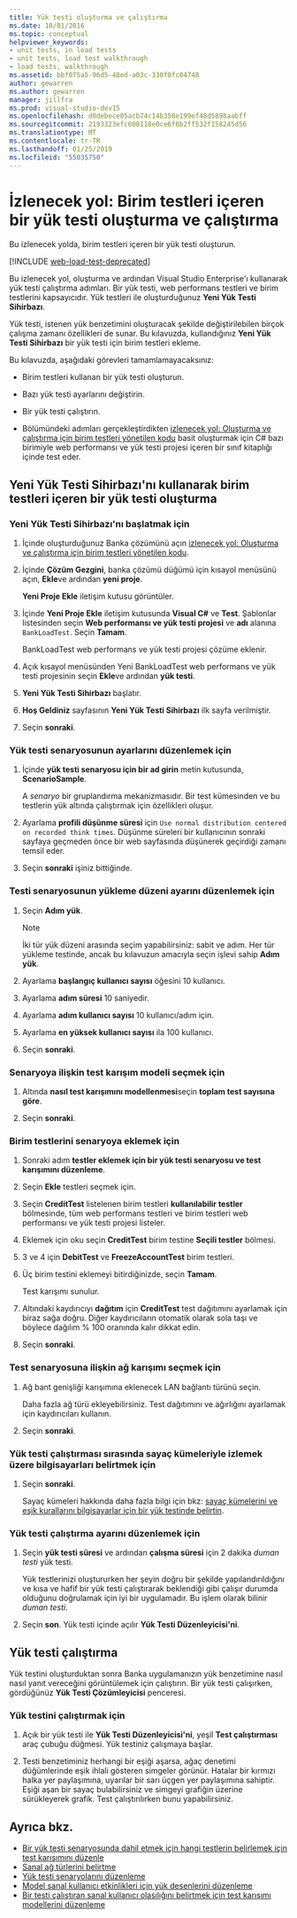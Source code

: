 ```yaml
---
title: Yük testi oluşturma ve çalıştırma
ms.date: 10/01/2016
ms.topic: conceptual
helpviewer_keywords:
- unit tests, in load tests
- unit tests, load test walkthrough
- load tests, walkthrough
ms.assetid: bbf075a5-96d5-48ed-a03c-330f0fc04748
author: gewarren
ms.author: gewarren
manager: jillfra
ms.prod: visual-studio-dev15
ms.openlocfilehash: d0debece05acb74c14b358e199ef48d5898aabff
ms.sourcegitcommit: 2193323efc608118e0ce6f6b2ff532f158245d56
ms.translationtype: MT
ms.contentlocale: tr-TR
ms.lasthandoff: 01/25/2019
ms.locfileid: "55035750"
---
```

# <a name="walkthrough-create-and-run-a-load-test-that-contains-unit-tests"></a>İzlenecek yol: Birim testleri içeren bir yük testi oluşturma ve çalıştırma

Bu izlenecek yolda, birim testleri içeren bir yük testi oluşturun.

[!INCLUDE [web-load-test-deprecated](includes/web-load-test-deprecated.md)]

Bu izlenecek yol, oluşturma ve ardından Visual Studio Enterprise'ı kullanarak yük testi çalıştırma adımları. Bir yük testi, web performans testleri ve birim testlerini kapsayıcıdır. Yük testleri ile oluşturduğunuz **Yeni Yük Testi Sihirbazı**.

Yük testi, istenen yük benzetimini oluşturacak şekilde değiştirilebilen birçok çalışma zamanı özellikleri de sunar. Bu kılavuzda, kullandığınız **Yeni Yük Testi Sihirbazı** bir yük testi için birim testleri ekleme.

Bu kılavuzda, aşağıdaki görevleri tamamlamayacaksınız:

-   Birim testleri kullanan bir yük testi oluşturun.

-   Bazı yük testi ayarlarını değiştirin.

-   Bir yük testi çalıştırın.

-   Bölümündeki adımları gerçekleştirdikten [izlenecek yol: Oluşturma ve çalıştırma için birim testleri yönetilen kodu](../test/walkthrough-creating-and-running-unit-tests-for-managed-code.md) basit oluşturmak için C# bazı birimiyle web performansı ve yük testi projesi içeren bir sınıf kitaplığı içinde test eder.

## <a name="create-a-load-test-containing-unit-tests-using-the-new-load-test-wizard"></a>Yeni Yük Testi Sihirbazı'nı kullanarak birim testleri içeren bir yük testi oluşturma

### <a name="to-start-the-new-load-test-wizard"></a>Yeni Yük Testi Sihirbazı'nı başlatmak için

1.  İçinde oluşturduğunuz Banka çözümünü açın [izlenecek yol: Oluşturma ve çalıştırma için birim testleri yönetilen kodu](../test/walkthrough-creating-and-running-unit-tests-for-managed-code.md).

2.  İçinde **Çözüm Gezgini**, banka çözümü düğümü için kısayol menüsünü açın, **Ekle**ve ardından **yeni proje**.

     **Yeni Proje Ekle** iletişim kutusu görüntüler.

3.  İçinde **Yeni Proje Ekle** iletişim kutusunda **Visual C#** ve **Test**. Şablonlar listesinden seçin **Web performansı ve yük testi projesi** ve **adı** alanına `BankLoadTest`. Seçin **Tamam**.

     BankLoadTest web performans ve yük testi projesi çözüme eklenir.

4.  Açık kısayol menüsünden Yeni BankLoadTest web performans ve yük testi projesinin seçin **Ekle**ve ardından **yük testi**.

5.  **Yeni Yük Testi Sihirbazı** başlatır.

6.  **Hoş Geldiniz** sayfasının **Yeni Yük Testi Sihirbazı** ilk sayfa verilmiştir.

7.  Seçin **sonraki**.

### <a name="to-edit-settings-for-load-test-scenario"></a>Yük testi senaryosunun ayarlarını düzenlemek için

1.  İçinde **yük testi senaryosu için bir ad girin** metin kutusunda, **ScenarioSample**.

     A *senaryo* bir gruplandırma mekanizmasıdır. Bir test kümesinden ve bu testlerin yük altında çalıştırmak için özellikleri oluşur.

2.  Ayarlama **profili düşünme süresi** için `Use normal distribution centered on recorded think times`. Düşünme süreleri bir kullanıcının sonraki sayfaya geçmeden önce bir web sayfasında düşünerek geçirdiği zamanı temsil eder.

1.  Seçin **sonraki** işiniz bittiğinde.

### <a name="to-edit-load-pattern-setting-for-test-scenario"></a>Testi senaryosunun yükleme düzeni ayarını düzenlemek için

1.  Seçin **Adım yük**.

    > [!NOTE]
    > İki tür yük düzeni arasında seçim yapabilirsiniz: sabit ve adım. Her tür yükleme testinde, ancak bu kılavuzun amacıyla seçin işlevi sahip **Adım yük**.

2.  Ayarlama **başlangıç kullanıcı sayısı** öğesini 10 kullanıcı.

3.  Ayarlama **adım süresi** 10 saniyedir.

4.  Ayarlama **adım kullanıcı sayısı** 10 kullanıcı/adım için.

5.  Ayarlama **en yüksek kullanıcı sayısı** ila 100 kullanıcı.

6.  Seçin **sonraki**.

### <a name="to-select-test-mix-model-for-the-scenario"></a>Senaryoya ilişkin test karışım modeli seçmek için

1.  Altında **nasıl test karışımını modellenmesi**seçin **toplam test sayısına göre**.

2.  Seçin **sonraki**.

### <a name="to-add-unit-tests-to-the-scenario"></a>Birim testlerini senaryoya eklemek için

1.  Sonraki adım **testler eklemek için bir yük testi senaryosu ve test karışımını düzenleme**.

2.  Seçin **Ekle** testleri seçmek için.

3.  Seçin **CreditTest** listelenen birim testleri **kullanılabilir testler** bölmesinde, tüm web performans testleri ve birim testleri web performansı ve yük testi projesi listeler.

4.  Eklemek için oku seçin **CreditTest** birim testine **Seçili testler** bölmesi.

5.  3 ve 4 için **DebitTest** ve **FreezeAccountTest** birim testleri.

6.  Üç birim testini eklemeyi bitirdiğinizde, seçin **Tamam**.

     Test karışımı sunulur.

7.  Altındaki kaydırıcıyı **dağıtım** için **CreditTest** test dağıtımını ayarlamak için biraz sağa doğru. Diğer kaydırıcıların otomatik olarak sola taşı ve böylece dağılım % 100 oranında kalır dikkat edin.

8.  Seçin **sonraki**.

### <a name="to-select-network-mix-for-test-scenario"></a>Test senaryosuna ilişkin ağ karışımı seçmek için

1.  Ağ bant genişliği karışımına eklenecek LAN bağlantı türünü seçin.

     Daha fazla ağ türü ekleyebilirsiniz. Test dağıtımını ve ağırlığını ayarlamak için kaydırıcıları kullanın.

2.  Seçin **sonraki**.

### <a name="to-specify-computers-to-monitor-with-counter-sets-during-load-test-run"></a>Yük testi çalıştırması sırasında sayaç kümeleriyle izlemek üzere bilgisayarları belirtmek için

1.  Seçin **sonraki**.

     Sayaç kümeleri hakkında daha fazla bilgi için bkz: [sayaç kümelerini ve eşik kurallarını bilgisayarlar için bir yük testinde belirtin](../test/specify-counter-sets-and-threshold-rules-for-load-testing.md).

### <a name="to-edit-run-setting-for-load-test"></a>Yük testi çalıştırma ayarını düzenlemek için

1.  Seçin **yük testi süresi** ve ardından **çalışma süresi** için 2 dakika *duman testi* yük testi.

     Yük testlerinizi oluştururken her şeyin doğru bir şekilde yapılandırıldığını ve kısa ve hafif bir yük testi çalıştırarak beklendiği gibi çalışır durumda olduğunu doğrulamak için iyi bir uygulamadır. Bu işlem olarak bilinir *duman testi*.

2.  Seçin **son**. Yük testi içinde açılır **Yük Testi Düzenleyicisi'ni**.

## <a name="run-the-load-test"></a>Yük testi çalıştırma
 Yük testini oluşturduktan sonra Banka uygulamanızın yük benzetimine nasıl nasıl yanıt vereceğini görüntülemek için çalıştırın. Bir yük testi çalışırken, gördüğünüz **Yük Testi Çözümleyicisi** penceresi.

### <a name="to-run-the-load-test"></a>Yük testini çalıştırmak için

1.  Açık bir yük testi ile **Yük Testi Düzenleyicisi'ni**, yeşil **Test çalıştırması** araç çubuğu düğmesi. Yük testiniz çalışmaya başlar.

2.  Testi benzetiminiz herhangi bir eşiği aşarsa, ağaç denetimi düğümlerinde eşik ihlali gösteren simgeler görünür. Hatalar bir kırmızı halka yer paylaşımına, uyarılar bir sarı üçgen yer paylaşımına sahiptir. Eşiği aşan bir sayaç bulabilirsiniz ve simgeyi grafiğin üzerine sürükleyerek grafik. Test çalıştırılırken bunu yapabilirsiniz.

## <a name="see-also"></a>Ayrıca bkz.

- [Bir yük testi senaryosunda dahil etmek için hangi testlerin belirlemek için test karışımını düzenle](../test/edit-the-test-mix-to-specify-which-web-browsers-types-in-a-load-test-scenario.md)
- [Sanal ağ türlerini belirtme](../test/specify-virtual-network-types-in-a-load-test-scenario.md)
- [Yük testi senaryolarını düzenleme](../test/edit-load-test-scenarios.md)
- [Model sanal kullanıcı etkinlikleri için yük desenlerini düzenleme](../test/edit-load-patterns-to-model-virtual-user-activities.md)
- [Bir testi çalıştıran sanal kullanıcı olasılığını belirtmek için test karışımı modellerini düzenleme](../test/edit-test-mix-models-to-specify-the-probability-of-a-virtual-user-running-a-test.md)